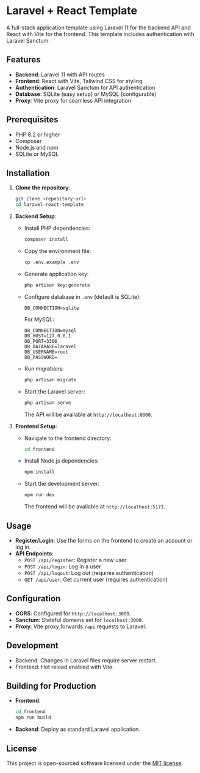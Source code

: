 # Laravel + React Template

A full-stack application template using Laravel 11 for the backend API and React with Vite for the frontend. This template includes authentication with Laravel Sanctum.

## Features

- **Backend**: Laravel 11 with API routes
- **Frontend**: React with Vite, Tailwind CSS for styling
- **Authentication**: Laravel Sanctum for API authentication
- **Database**: SQLite (easy setup) or MySQL (configurable)
- **Proxy**: Vite proxy for seamless API integration

## Prerequisites

- PHP 8.2 or higher
- Composer
- Node.js and npm
- SQLite or MySQL

## Installation

1. **Clone the repository**:
   ```bash
   git clone <repository-url>
   cd laravel-react-template
   ```

2. **Backend Setup**:
   - Install PHP dependencies:
     ```bash
     composer install
     ```
   - Copy the environment file:
     ```bash
     cp .env.example .env
     ```
   - Generate application key:
     ```bash
     php artisan key:generate
     ```
   - Configure database in `.env` (default is SQLite):
     ```env
     DB_CONNECTION=sqlite
     ```
     For MySQL:
     ```env
     DB_CONNECTION=mysql
     DB_HOST=127.0.0.1
     DB_PORT=3306
     DB_DATABASE=laravel
     DB_USERNAME=root
     DB_PASSWORD=
     ```
   - Run migrations:
     ```bash
     php artisan migrate
     ```
   - Start the Laravel server:
     ```bash
     php artisan serve
     ```
     The API will be available at `http://localhost:8000`.

3. **Frontend Setup**:
   - Navigate to the frontend directory:
     ```bash
     cd frontend
     ```
   - Install Node.js dependencies:
     ```bash
     npm install
     ```
   - Start the development server:
     ```bash
     npm run dev
     ```
     The frontend will be available at `http://localhost:5173`.

## Usage

- **Register/Login**: Use the forms on the frontend to create an account or log in.
- **API Endpoints**:
  - `POST /api/register`: Register a new user
  - `POST /api/login`: Log in a user
  - `POST /api/logout`: Log out (requires authentication)
  - `GET /api/user`: Get current user (requires authentication)

## Configuration

- **CORS**: Configured for `http://localhost:3000`.
- **Sanctum**: Stateful domains set for `localhost:3000`.
- **Proxy**: Vite proxy forwards `/api` requests to Laravel.

## Development

- Backend: Changes in Laravel files require server restart.
- Frontend: Hot reload enabled with Vite.

## Building for Production

- **Frontend**:
  ```bash
  cd frontend
  npm run build
  ```
- **Backend**: Deploy as standard Laravel application.

## License

This project is open-sourced software licensed under the [MIT license](LICENSE).
